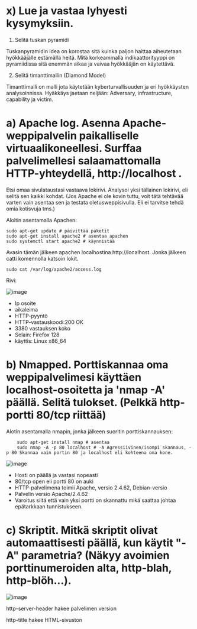 # x) Lue ja vastaa lyhyesti kysymyksiin.

1. Selitä tuskan pyramidi

Tuskanpyramidin idea on korostaa sitä kuinka paljon haittaa aiheutetaan hyökkääjälle estämällä heitä. Mitä korkeammalla indikaattorityyppi on pyramiidissa sitä enemmän aikaa ja vaivaa hyökkääjän on käytettävä.

2. Selitä timanttimallin (Diamond Model)

Timanttimalli on malli jota käytetään kyberturvallisuuden ja eri hyökkäysten analysoinnissa. Hyäkkäys jaetaan neljään: Adversary, infrastructure, capability ja victim.


# a) Apache log. Asenna Apache-weppipalvelin paikalliselle virtuaalikoneellesi. Surffaa palvelimellesi salaamattomalla HTTP-yhteydellä, http://localhost . 
Etsi omaa sivulataustasi vastaava lokirivi. Analysoi yksi tällainen lokirivi, eli selitä sen kaikki kohdat. (Jos Apache ei ole kovin tuttu, voit tätä tehtävää varten vain asentaa sen ja testata oletusweppisivulla. Eli ei tarvitse tehdä omia kotisvuja tms.)

Aloitin asentamalla Apachen:

    sudo apt-get update # päivittää paketit
    sudo apt-get install apache2 # asentaa apachen
    sudo systemctl start apache2 # käynnistää

Avasin tämän jälkeen apachen localhostina http://localhost. Jonka jälkeen catti komennolla katsoin lokit.

    
    sudo cat /var/log/apache2/access.log

Rivi:

![image](https://github.com/user-attachments/assets/db2c9eea-eb43-4737-8dfc-23b315f643d2)

- Ip osoite
- aikaleima
- HTTP-pyyntö
- HTTP-vastauskoodi:200 OK
- 3380 vastauksen koko
- Selain: Firefox 128
- käyttis: Linux x86_64


# b) Nmapped. Porttiskannaa oma weppipalvelimesi käyttäen localhost-osoitetta ja 'nmap -A' päällä. Selitä tulokset. (Pelkkä http-portti 80/tcp riittää)

Alotin asentamalla nmapin, jonka jälkeen suoritin porttiskannauksen:

        sudo apt-get install nmap # asentaa
        sudo nmap -A -p 80 localhost # -A Agressiivinen/isompi skannaus, -p 80 Skannaa vain portin 80 ja localhost eli kohteena oma kone.


![image](https://github.com/user-attachments/assets/9919de1f-7aca-4392-a20e-f2c0289dc5ee)


- Hosti on päällä ja vastasi nopeasti
- 80/tcp open eli portti 80 on auki
- HTTP-palvelimena toimii Apache, versio 2.4.62, Debian-versio
- Palvelin versio Apache/2.4.62
- Varoitus siitä että vain yksi portti on skannattu mikä saattaa johtaa epätarkkaan tunnistukseen.

# c) Skriptit. Mitkä skriptit olivat automaattisesti päällä, kun käytit "-A" parametria? (Näkyy avoimien porttinumeroiden alta, http-blah, http-blöh...).

![image](https://github.com/user-attachments/assets/22711b76-42e2-4fe4-9df7-55f157e7e798)

http-server-header hakee palvelimen version

http-title hakee HTML-sivuston <title> elementin


# d) Jäljet lokissa. Etsi weppipalvelimen lokeista jäljet porttiskannauksesta (NSE eli Nmap Scripting Engine -skripteistä skannauksessa). Löydätkö sanan "nmap" isolla tai pienellä? Selitä osumat. Millaisilla hauilla tai säännöillä voisit tunnistaa porttiskannauksen jostain muusta lokista, jos se on niin laaja, että et pysty lukemaan itse kaikkia rivejä?

Aloitin tehtävän greppaamalla sanan "nmap" /var/log/apache2/access.log loki tiedostosta.

        sudo grep -i nmap /var/log/apache2/acess.log # -i ei erottele isoja ja pieniä kirjaimia

![image](https://github.com/user-attachments/assets/cc411fe9-8003-4573-ba24-ceed2e3baea5)

Sieltä löytyi rivejä joissa esintyy "Nmap Scripting Engine" user agent. Nmap on siis käyttänyt skriptejä tehdä HTTP-pyyntöjä palvelimelle osana skannausta.

        sudo gerp - i "Nmap Scripting Engine" /var/log/apache2/access.log # voi etsiä user agentit

Erisäännöillä joilla voisi luke lokia olisi esim. ip osoitteen kohdistaminen tai epätavallisten porttien etsiminen.

# e) Wire sharking. Sieppaa verkkoliikenne porttiskannatessa Wiresharkilla. Huomaa, että localhost käyttää "Loopback adapter" eli "lo". Tallenna pcap. 
Etsi kohdat, joilla on sana "nmap" ja kommentoi niitä. Jokaisen paketin jokaista kohtaa ei tarvitse analysoida, yleisempi tarkastelu riittää.

Aloitin avaamalla wiresharkin jonka jälkeen nmappasin portti 80 local hostin.

        sudo nmap -A -p 80 localhost

Kuva kun suodatetaan "nmap" eli käytetään filtterinä: frame contains "Nmap"

![image](https://github.com/user-attachments/assets/49f6ac93-6c75-426d-9a89-8b795284eeeb)

Nmap on käytetty palvelimen skannaamiseen HTTP:n kautta. Lähde- ja kohde osoite on sama eli skannaus tehty paikallisesti.

# f) Net grep. Sieppaa verkkoliikenne 'ngrep' komennolla ja näytä kohdat, joissa on sana "nmap".

Aloitin asentamalla ngrepin jonka jälkeen ngreppasin hakusanalla nmap. Spammasin muutaman kerran nmappia local hostiin jotta saadaan tietoa ulos.

        sudo apt-get install ngrep
        sudo ngrep -d lo -i nmap # -d lo määrittää että sieppaus tapahtuu verkkokortilla local host ja -i ei erottele isoja ja pieniä kirjaimia

![image](https://github.com/user-attachments/assets/51e09c87-a400-4a88-b6a6-71af4f58148d)

Kuvasta näkyy 338 saatu ja 25 oli "nmap".



# g) Agentti. Vaihda nmap:n user-agent niin, että se näyttää tavalliselta weppiselaimelta.

Alotin tutkimalla miten saisin vaihdettua useragentin että ses näyttäisi normaalilta webbiselaimelta ja löysin tämmöisen : 

https://www.oreilly.com/library/view/nmap-network-exploration/9781786467454/62ae3cc1-af7b-4046-89c1-a6eaa6c0b759.xhtml

        nmap -p80 --script http-sqli-finder --script-args http.useragent="Mozilla 42" <localhost> 

En saanut tätä toimimaan joten testasin teron antamaa :

        --script-args http.useragent="BSD experimental on XBox350 alpha (emulated on Nokia 3110)"





# h) Pienemmät jäljet. Porttiskannaa weppipalvelimesi uudelleen localhost-osoitteella. Tarkastele sekä Apachen lokia että siepattua verkkoliikennettä. Mikä on muuttunut, kun vaihdoit user-agent:n? Löytyykö lokista edelleen tekstijono "nmap"?

# i) Hieman vaikeampi: LoWeR ChEcK. Poista skritiskannauksesta viimeinenkin "nmap" -teksti. Etsi löytämääsi tekstiä /usr/share/nmap -hakemistosta ja korvaa se toisella. Tee porttiskannaus ja tarkista, että "nmap" ei näy isolla eikä pienellä kirjoitettuna Apachen lokissa eikä siepatussa verkkoliikenteessä. 
(Tässä tehtävässä voit muokata suoraan lua-skriptejä /usr/share/nmap alta, 'sudoedit'. Muokatun version paketoiminen siis rajataan ulos tehtävästä.)


# j) Vapaaehtoinen, vaikea: Invisible, invincible. Etsi jokin toinen nmap:n skripti, jonka verkkoliikenteessä esiintyy merkkijono "nmap" isolla tai pienellä. Muuta nmap:n koodia niin, että tuo merkkijono ei enää näy verkkoliikenteessä.

## References

https://terokarvinen.com/verkkoon-tunkeutuminen-ja-tiedustelu/

https://www.oreilly.com/library/view/nmap-network-exploration/9781786467454/62ae3cc1-af7b-4046-89c1-a6eaa6c0b759.xhtml

https://www.threatintel.academy/wp-content/uploads/2020/07/diamond-model.pdf

https://duckduckgo.com/?t=ftsa&q=diamond+model+attacker+capability+infrastructure&ia=web

https://detect-respond.blogspot.com/2013/03/the-pyramid-of-pain.html


